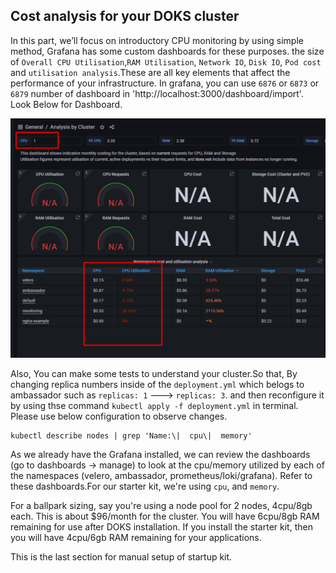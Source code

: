 ## Cost analysis for your DOKS cluster<a name="COST"></a>

In this part, we’ll focus on introductory CPU monitoring by using simple method, Grafana has some custom dashboards for these purposes.  the size of `Overall CPU Utilisation`,`RAM Utilisation`, `Network IO`, `Disk IO`, `Pod cost` and `utilisation analysis`.These are all key elements that affect the performance of your infrastructure. In grafana, you can use  `6876` or `6873` or `6879` number of dashboard in 'http://localhost:3000/dashboard/import'. Look Below for Dashboard.

![Dashboard-Cost-CPU-Monitoring](images/cost-cpu-dashboad-grafana.png)

Also, You can make some tests to understand your cluster.So that, By changing replica numbers inside of the  `deployment.yml` which belogs to ambassador such as `replicas: 1` ---> `replicas: 3`. and then reconfigure it by using thse command `kubectl apply -f deployment.yml` in terminal. Please use below configuration to observe changes.
```
kubectl describe nodes | grep 'Name:\|  cpu\|  memory'
```
As we already have the Grafana installed, we can review the dashboards (go to dashboards -> manage) to look at the cpu/memory utilized by each of the namespaces (velero, ambassador, prometheus/loki/grafana). 
Refer to these dashboards.For our starter kit, we're using  `cpu`, and `memory`. 

For a ballpark sizing, say you're using a node pool for 2 nodes, 4cpu/8gb each. This is about $96/month for the cluster. You will have 6cpu/8gb RAM remaining for use after DOKS installation. If you install the starter kit, then you will have 4cpu/6gb RAM remaining for your applications.


This is the last section for manual setup of startup kit.
